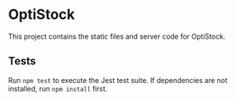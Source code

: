 # OptiStock

This project contains the static files and server code for OptiStock.

## Tests

Run `npm test` to execute the Jest test suite. If dependencies are not installed,
run `npm install` first.
